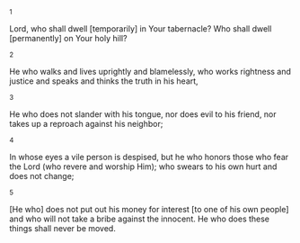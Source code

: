 <sup>1</sup> 

Lord, who shall dwell [temporarily] in Your tabernacle? Who shall dwell [permanently] on Your holy hill? 

<sup>2</sup> 

He who walks and lives uprightly and blamelessly, who works rightness and justice and speaks and thinks the truth in his heart, 

<sup>3</sup> 

He who does not slander with his tongue, nor does evil to his friend, nor takes up a reproach against his neighbor; 

<sup>4</sup> 

In whose eyes a vile person is despised, but he who honors those who fear the Lord (who revere and worship Him); who swears to his own hurt and does not change; 

<sup>5</sup> 

[He who] does not put out his money for interest [to one of his own people] and who will not take a bribe against the innocent. He who does these things shall never be moved.